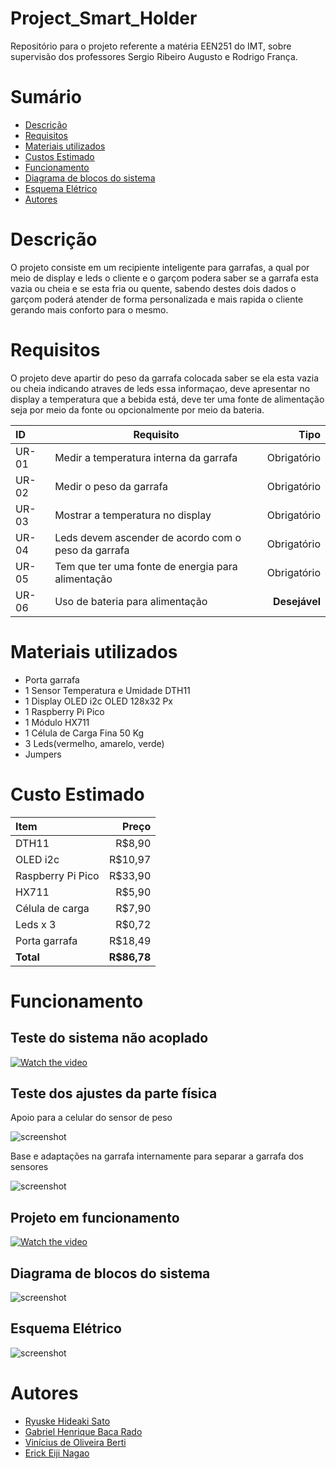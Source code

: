 # Project_Smart_Holder
Repositório para o projeto referente a matéria EEN251 do IMT, sobre supervisão dos professores Sergio Ribeiro Augusto e Rodrigo França.

# Sumário

- [Descrição](#Descrição)
- [Requisitos](#Requisitos)
- [Materiais utilizados](#Materiais-utilizados)
- [Custos Estimado](#Custos-Estimado)
- [Funcionamento](#Funcionamento)
- [Diagrama de blocos do sistema](#Diagrama-de-blocos-do-sistema)
- [Esquema Elétrico](#Esquema-Elétrico)
- [Autores](#Autores)
# Descrição 

O projeto consiste em um recipiente inteligente para garrafas, a qual por meio de display e leds o cliente e o garçom podera saber se a garrafa esta vazia ou cheia e se esta fria ou quente, sabendo destes dois dados o garçom poderá atender de forma personalizada e mais rapida o cliente gerando mais conforto para o mesmo.

# Requisitos 

O projeto deve apartir do peso da garrafa colocada saber se ela esta vazia ou cheia indicando atraves de leds essa informaçao, deve apresentar no display a temperatura que a bebida está, deve ter uma fonte de alimentação seja por meio da fonte ou opcionalmente por meio da bateria. 


| ID    |                        Requisito                    |     Tipo     |
| :-----|-----------------------------------------------------|-------------:|
| UR-01 | Medir a temperatura interna da garrafa              | Obrigatório  |
| UR-02 | Medir o peso da garrafa                             | Obrigatório  |
| UR-03 | Mostrar a temperatura no display                    | Obrigatório  |
| UR-04 | Leds devem ascender de acordo com o peso da garrafa | Obrigatório  |
| UR-05 | Tem que ter uma fonte de energia para alimentação   | Obrigatório  |
| UR-06 | Uso de bateria para alimentação                     |**Desejável** |


# Materiais utilizados

- Porta garrafa
- 1 Sensor Temperatura e Umidade DTH11 
- 1 Display OLED i2c OLED 128x32 Px 
- 1 Raspberry Pi Pico
- 1 Módulo HX711
- 1 Célula de Carga Fina 50 Kg
- 3 Leds(vermelho, amarelo, verde)
- Jumpers

# Custo Estimado 

| Item              |   Preço   | 
| :-----------------|----------:|
| DTH11             | R$8,90    |
| OLED i2c          | R$10,97   |
| Raspberry Pi Pico | R$33,90   |
| HX711             | R$5,90    |
| Célula de carga   | R$7,90    |
| Leds x 3          | R$0,72    |
| Porta garrafa     | R$18,49   |
| **Total**         |**R$86,78**|

# Funcionamento

## Teste do sistema não acoplado
[![Watch the video](https://www.alura.com.br/artigos/assets/tipos-de-testes-principais-por-que-utiliza-los/tipos-de-testes-principais-por-que-utiliza-los.jpg)](https://youtu.be/O-Bjy6vLiDg?si=cTyuNUu4wXhJn-uJ)

## Teste dos ajustes da parte física
Apoio para a celular do sensor de peso

![screenshot](imagens/Adaptacao_fisica_1.jpg)

Base e adaptações na garrafa internamente para separar a garrafa dos sensores

![screenshot](imagens/Adaptacao_fisica_2.jpg)


## Projeto em funcionamento

[![Watch the video](https://assets-global.website-files.com/6399c61683700ed8ab159d36/639fb85066f416b5bf185fcf_Ciclo-de-vida-de-um-projeto.png)](https://youtube.com/shorts/wZ8U5C9lqPA?si=9wOr_j91PnK2YjpW)

## Diagrama de blocos do sistema

![screenshot](imagens/diagrama.png)

## Esquema Elétrico

![screenshot](imagens/D_eletrico.png)

# Autores
- [Ryuske Hideaki Sato](https://github.com/Dragonrhs)
- [Gabriel Henrique Baca Rado](https://github.com/Gabriel-HBR)
- [Vinícius de Oliveira Berti](https://github.com/ViniciusBerti)
- [Erick Eiji Nagao](https://github.com/ErickNagao)
